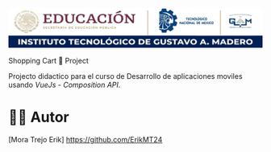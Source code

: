 ![Itgam](https://raw.githubusercontent.com/ErikMT24/Vue.js-ShoppingCart/main/md/img/Itgam.jpg)


Shopping Cart 🚗 Project

Projecto didactico para el curso de Desarrollo de aplicaciones moviles usando _VueJs - 
Composition API_.
# 👨‍🎓 Autor
[Mora Trejo Erik] https://github.com/ErikMT24
